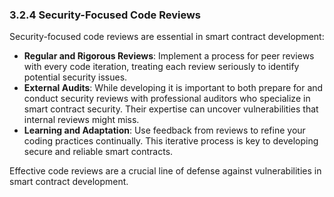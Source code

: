 ### 3.2.4 Security-Focused Code Reviews

Security-focused code reviews are essential in smart contract development:

- **Regular and Rigorous Reviews**: Implement a process for peer reviews with every code iteration, treating each review seriously to identify potential security issues.
- **External Audits**: While developing it is important to both prepare for and conduct security reviews with professional auditors who specialize in smart contract security. Their expertise can uncover vulnerabilities that internal reviews might miss.
- **Learning and Adaptation**: Use feedback from reviews to refine your coding practices continually. This iterative process is key to developing secure and reliable smart contracts.

Effective code reviews are a crucial line of defense against vulnerabilities in smart contract development.